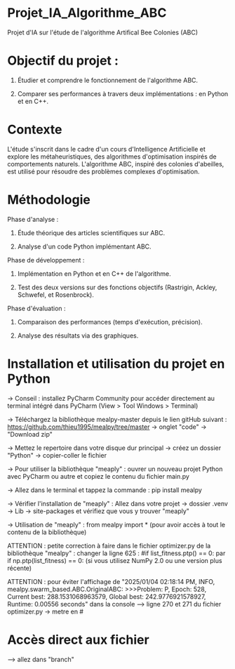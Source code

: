 # Projet_IA_Algorithme_ABC
Projet d'IA sur l'étude de l'algorithme Artifical Bee Colonies (ABC)

# Objectif du projet :

1. Étudier et comprendre le fonctionnement de l'algorithme ABC.

2. Comparer ses performances à travers deux implémentations : en Python et en C++.

# Contexte

L'étude s'inscrit dans le cadre d'un cours d'Intelligence Artificielle et explore les métaheuristiques, des algorithmes d'optimisation inspirés de comportements naturels. L'algorithme ABC, inspiré des colonies d'abeilles, est utilisé pour résoudre des problèmes complexes d'optimisation.

# Méthodologie

Phase d'analyse :

1. Étude théorique des articles scientifiques sur ABC.

2. Analyse d'un code Python implémentant ABC.

Phase de développement :

1. Implémentation en Python et en C++ de l'algorithme.

2. Test des deux versions sur des fonctions objectifs (Rastrigin, Ackley, Schwefel, et Rosenbrock).

Phase d'évaluation :

1. Comparaison des performances (temps d'exécution, précision).

2. Analyse des résultats via des graphiques.

# Installation et utilisation du projet en Python
-> Conseil : installez PyCharm Community pour accéder directement au terminal intégré dans PyCharm (View > Tool Windows > Terminal)

-> Téléchargez la bibliothèque mealpy-master depuis le lien gitHub suivant : https://github.com/thieu1995/mealpy/tree/master -> onglet "code" -> "Download zip"

-> Mettez le repertoire dans votre disque dur principal -> créez un dossier "Python" -> copier-coller le fichier

-> Pour utiliser la bibliothèque "meaply" : ouvrer un nouveau projet Python avec PyCharm ou autre et copiez le contenu du fichier main.py

-> Allez dans le terminal et tappez la commande : pip install mealpy

-> Vérifier l'installation de "meaply" : Allez dans votre projet -> dossier .venv -> Lib -> site-packages et vérifiez que vous y trouver "meaply"

-> Utilisation de "meaply" : from mealpy import * (pour avoir accès à tout le contenu de la bibliothèque)

ATTENTION : petite correction à faire dans le fichier optimizer.py de la bibliothèque "mealpy" : changer la ligne 625 : #if list_fitness.ptp() == 0: par if np.ptp(list_fitness) == 0: (si vous utilisez NumPy 2.0 ou une version plus récente)

ATTENTION : pour éviter l'affichage de "2025/01/04 02:18:14 PM, INFO, mealpy.swarm_based.ABC.OriginalABC: >>>Problem: P, Epoch: 528, Current best: 288.1531068963579, Global best: 242.9776921578927, Runtime: 0.00556 seconds" dans la console
--> ligne 270 et 271 du fichier optimizer.py -> metre en #

# Accès direct aux fichier
--> allez dans "branch"
